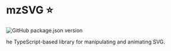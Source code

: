 # mzSVG ⭐

![GitHub package.json version](https://img.shields.io/github/package-json/v/mzusin/mz-zvg)

he TypeScript-based library for manipulating and animating SVG.